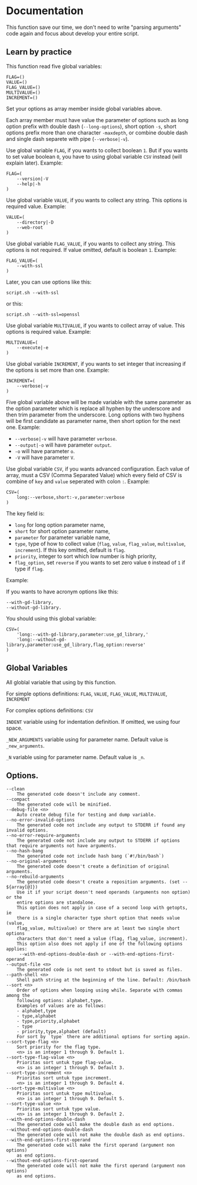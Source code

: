 # Documentation

This function save our time, we don't need to write "parsing arguments" code
again and focus about develop your entire script.

## Learn by practice

This function read five global variables:

```
FLAG=()
VALUE=()
FLAG_VALUE=()
MULTIVALUE=()
INCREMENT=()
```

Set your options as array member inside global variables above.

Each array member must have value the parameter of options such as long option
prefix with double dash (`--long-options`), short option `-s`, short options
prefix more than one character `-maxdepth`, or combine double dash and single
dash separete with pipe (`--verbose|-v`).

Use global variable `FLAG`, if you wants to collect boolean `1`. But if you
wants to set value boolean `0`, you have to using global variable `CSV` instead
(will explain later). Example:

```
FLAG=(
    --version|-V
    --help|-h
)
```

Use global variable `VALUE`, if you wants to collect any string. This options
is required value. Example:

```
VALUE=(
    --directory|-D
    --web-root
)
```

Use global variable `FLAG_VALUE`, if you wants to collect any string. This
options is not required. If value omitted, default is boolean `1`. Example:

```
FLAG_VALUE=(
    --with-ssl
)
```

Later, you can use options like this:

```
script.sh --with-ssl
```

or this:

```
script.sh --with-ssl=openssl
```

Use global variable `MULTIVALUE`, if you wants to collect array of value. This
options is required value. Example:

```
MULTIVALUE=(
    --execute|-e
)
```

Use global variable `INCREMENT`, if you wants to set integer that increasing if
the options is set more than one. Example:

```
INCREMENT=(
    --verbose|-v
)
```

Five global variable above will be made variable with the same parameter as the
option parameter which is replace all hyphen by the underscore and then trim
parameter from the underscore. Long options with two hyphens will be first
candidate as parameter name, then short option for the next one. Example:

- `--verbose|-v` will have parameter `verbose`.
- `--output|-o` will have parameter `output`.
- `-o` will have parameter `o`.
- `-V` will have parameter `V`.

Use global variable `CSV`, if you wants advanced configuration. Each value of
array, must a CSV (Comma Separated Value) which every field of CSV is combine of
`key` and `value` seperated with colon `:`. Example:

```
CSV=(
    long:--verbose,short:-v,parameter:verbose
)
```

The key field is:
- `long` for long option parameter name,
- `short` for short option parameter name,
- `parameter` for parameter variable name,
- `type`, type of how to collect value (`flag`, `value`, `flag_value`,
  `multivalue`, `increment`). If this key omitted, default is `flag`.
- `priority`, integer to sort which low number is high priority,
- `flag_option`, set `reverse` if you wants to set zero value `0` instead of `1`
  if type if `flag`.

Example:

If you wants to have acronym options like this:

```
--with-gd-library,
--without-gd-library.
```

You should using this global variable:

```
CSV=(
    'long:--with-gd-library,parameter:use_gd_library,'
    'long:--without-gd-library,parameter:use_gd_library,flag_option:reverse'
)
```

## Global Variables

All globlal variable that using by this function.

For simple options definitions: `FLAG`, `VALUE`, `FLAG_VALUE`, `MULTIVALUE`, `INCREMENT`

For complex options definitions: `CSV`

`INDENT` variable using for indentation definition. If omitted, we using four space.

`_NEW_ARGUMENTS` variable using for parameter name. Default value is `_new_arguments`.

`_N` variable using for parameter name. Default value is `_n`.

## Options.

```
--clean
    The generated code doesn't include any comment.
--compact
    The generated code will be minified.
--debug-file <n>
    Auto create debug file for testing and dump variable.
--no-error-invalid-options
    The generated code not include any output to STDERR if found any invalid options.
--no-error-require-arguments
    The generated code not include any output to STDERR if options that require arguments not have arguments.
--no-hash-bang
    The generated code not include hash bang (`#!/bin/bash`)
--no-original-arguments
    The generated code doesn't create a definition of original arguments.
--no-rebuild-arguments
    The generated code doesn't create a reposition arguments. (set -- ${array[@]})
    Use it if your script doesn't need operands (arguments non option) or the
    entire options are standalone.
    This option does not apply in case of a second loop with getopts, ie
    there is a single character type short option that needs value (value,
    flag_value, multivalue) or there are at least two single short options
    characters that don't need a value (flag, flag_value, increment).
    This option also does not apply if one of the following options applies:
     --with-end-options-double-dash or --with-end-options-first-operand
--output-file <n>
    The generated code is not sent to stdout but is saved as files.
--path-shell <n>
    Shell path string at the beginning of the line. Default: /bin/bash
--sort <n>
    Order of options when looping using while. Separate with commas among the
    following options: alphabet,type.
    Examples of values are as follows:
    - alphabet,type
    - type,alphabet
    - type,priority,alphabet
    - type
    - priority,type,alphabet (default)
    For sort by `type` there are additional options for sorting again.
--sort-type-flag <n>
    Sort priority for the flag type.
    <n> is an integer 1 through 9. Default 1.
--sort-type-flag-value <n>
    Prioritas sort untuk type flag-value.
    <n> is an integer 1 through 9. Default 3.
--sort-type-increment <n>
    Prioritas sort untuk type increment.
    <n> is an integer 1 through 9. Default 4.
--sort-type-multivalue <n>
    Prioritas sort untuk type multivalue.
    <n> is an integer 1 through 9. Default 5.
--sort-type-value <n>
    Prioritas sort untuk type value.
    <n> is an integer 1 through 9. Default 2.
--with-end-options-double-dash
    The generated code will make the double dash as end options.
--without-end-options-double-dash
    The generated code will not make the double dash as end options.
--with-end-options-first-operand
    The generated code will make the first operand (argument non options)
    as end options.
--without-end-options-first-operand
    The generated code will not make the first operand (argument non options)
    as end options.
```
